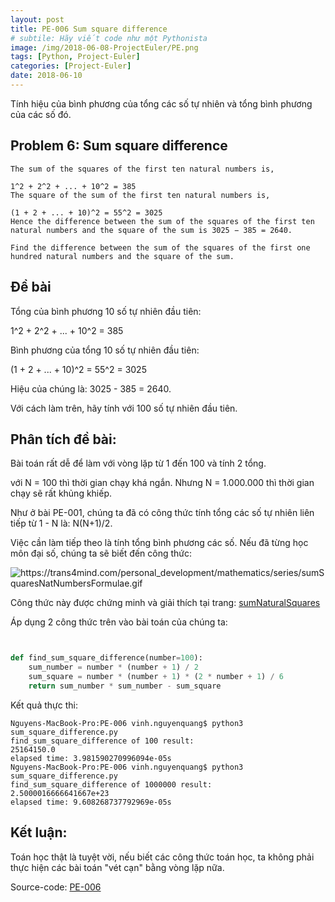 ```yaml
---
layout: post
title: PE-006 Sum square difference
# subtile: Hãy viết code như một Pythonista
image: /img/2018-06-08-ProjectEuler/PE.png
tags: [Python, Project-Euler]
categories: [Project-Euler]
date: 2018-06-10
---
```

Tính hiệu của bình phương của tổng các số tự nhiên và tổng bình phương của các số đó.

## Problem 6: Sum square difference

```
The sum of the squares of the first ten natural numbers is,

1^2 + 2^2 + ... + 10^2 = 385
The square of the sum of the first ten natural numbers is,

(1 + 2 + ... + 10)^2 = 55^2 = 3025
Hence the difference between the sum of the squares of the first ten natural numbers and the square of the sum is 3025 − 385 = 2640.

Find the difference between the sum of the squares of the first one hundred natural numbers and the square of the sum.
```


## Đề bài
Tổng của bình phương 10 số tự nhiên đầu tiên: 

1^2 + 2^2 + ... + 10^2 = 385

Bình phương của tổng 10 số tự nhiên đầu tiên:

(1 + 2 + ... + 10)^2 = 55^2 = 3025

Hiệu của chúng là: 3025 - 385 = 2640.

Với cách làm trên, hãy tính với 100 số tự nhiên đầu tiên.



## Phân tích đề bài:
Bài toán rất dễ để làm với vòng lặp từ 1 đến 100 và tính 2 tổng.

với N = 100 thì thời gian chạy khá ngắn.
Nhưng N = 1.000.000 thì thời gian chạy sẽ rất khủng khiếp.

Như ở bài PE-001, chúng ta đã có công thức tính tổng các số tự nhiên liên tiếp từ 1 - N là: N(N+1)/2.

Việc cần làm tiếp theo là tính tổng bình phương các số. Nếu đã từng học môn đại số, chúng ta sẽ biết đến công thức:

![https://trans4mind.com/personal_development/mathematics/series/sumSquaresNatNumbersFormulae.gif
](https://trans4mind.com/personal_development/mathematics/series/sumSquaresNatNumbersFormulae.gif)

Công thức này được chứng minh và giải thích tại trang: [sumNaturalSquares](https://trans4mind.com/personal_development/mathematics/series/sumNaturalSquares.htm)


Áp dụng 2 công thức trên vào bài toán của chúng ta:

```Python


def find_sum_square_difference(number=100):
    sum_number = number * (number + 1) / 2
    sum_square = number * (number + 1) * (2 * number + 1) / 6
    return sum_number * sum_number - sum_square

```

Kết quả thực thi:

```
Nguyens-MacBook-Pro:PE-006 vinh.nguyenquang$ python3 sum_square_difference.py
find_sum_square_difference of 100 result:
25164150.0
elapsed time: 3.981590270996094e-05s
Nguyens-MacBook-Pro:PE-006 vinh.nguyenquang$ python3 sum_square_difference.py
find_sum_square_difference of 1000000 result:
2.5000016666641667e+23
elapsed time: 9.608268737792969e-05s

```


## Kết luận:
Toán học thật là tuyệt vời, nếu biết các công thức toán học, ta không phải thực hiện các bài toán "vét cạn" bằng vòng lặp nữa.



Source-code:
[PE-006](https://github.com/quangvinh86/python-projecteuler/tree/master/PE-006)
